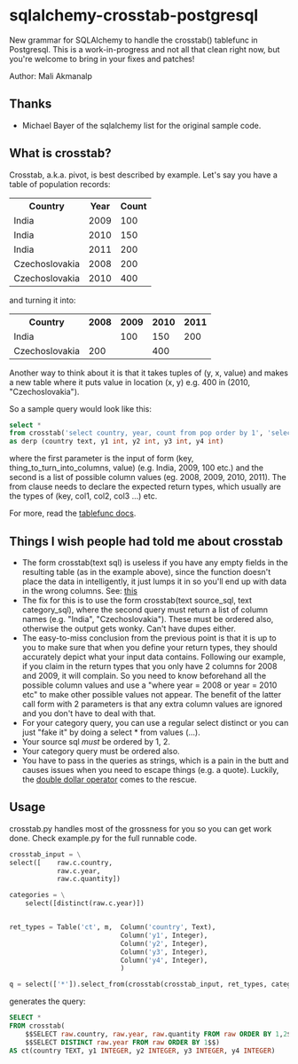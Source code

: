 sqlalchemy-crosstab-postgresql
==============================

New grammar for SQLAlchemy to handle the crosstab() tablefunc in Postgresql.
This is a work-in-progress and not all that clean right now, but you're welcome
to bring in your fixes and patches!

Author: Mali Akmanalp

Thanks
------
* Michael Bayer of the sqlalchemy list for the original sample code.


What is crosstab?
-----------------

Crosstab, a.k.a. pivot, is best described by example. Let's say you have a table of population records:

<table>
    <tr>
        <th>Country</th>
        <th>Year</th>
        <th>Count</th>
    </tr>
    <tr>
        <td>India</td>
        <td>2009</td>
        <td>100</td>
    </tr>
    <tr>
        <td>India</td>
        <td>2010</td>
        <td>150</td>
    </tr>
    <tr>
        <td>India</td>
        <td>2011</td>
        <td>200</td>
    </tr>
    <tr>
        <td>Czechoslovakia</td>
        <td>2008</td>
        <td>200</td>
    </tr>
    <tr>
        <td>Czechoslovakia</td>
        <td>2010</td>
        <td>400</td>
    </tr>
</table>

and turning it into:

<table>
    <tr>
        <th>Country</th>
        <th>2008</th>
        <th>2009</th>
        <th>2010</th>
        <th>2011</th>
    </tr>
    <tr>
        <td>India</td>
        <td></td>
        <td>100</td>
        <td>150</td>
        <td>200</td>
    </tr>
    <tr>
        <td>Czechoslovakia</td>
        <td>200</td>
        <td></td>
        <td>400</td>
        <td></td>
    </tr>
</table>

Another way to think about it is that it takes tuples of (y, x, value) and
makes a new table where it puts value in location (x, y) e.g. 400 in (2010,
"Czechoslovakia").

So a sample query would look like this:

```sql
select *
from crosstab('select country, year, count from pop order by 1', 'select distinct year from pop order by 1')
as derp (country text, y1 int, y2 int, y3 int, y4 int)
```

where the first parameter is the input of form (key,
thing_to_turn_into_columns, value) (e.g. India, 2009, 100 etc.) and the second
is a list of possible column values (eg. 2008, 2009, 2010, 2011). The from
clause needs to declare the expected return types, which usually are the types
of (key, col1, col2, col3 ...) etc.

For more, read the [tablefunc docs](http://www.postgresql.org/docs/current/static/tablefunc.html).

Things I wish people had told me about crosstab
-----------------------------------------------
* The form crosstab(text sql) is useless if you have any empty fields in the
  resulting table (as in the example above), since the function doesn't place
  the data in intelligently, it just lumps it in so you'll end up with data in
  the wrong columns. See: [this](http://stackoverflow.com/questions/3002499/postgresql-crosstab-query#11751905)
* The fix for this is to use the form crosstab(text source_sql, text
  category_sql), where the second query must return a list of column names
  (e.g. "India", "Czechoslovakia"). These must be ordered also, otherwise the
  output gets wonky. Can't have dupes either.
* The easy-to-miss conclusion from the previous point is that it is up to you
  to make sure that when you define your return types, they should accurately
  depict what your input data contains. Following our example, if you claim in
  the return types that you only have 2 columns for 2008 and 2009, it will
  complain. So you need to know beforehand all the possible column values and
  use a "where year = 2008 or year = 2010 etc" to make other possible values
  not appear. The benefit of the latter call form with 2 parameters is that any
  extra column values are ignored and you don't have to deal with that.
* For your category query, you can use a regular select distinct or you can
  just "fake it" by doing a select * from values (...).
* Your source sql *must* be ordered by 1, 2.
* Your category query must be ordered also.
* You have to pass in the queries as strings, which is a pain in the butt and
  causes issues when you need to escape things (e.g. a quote). Luckily, the
  [double dollar operator](http://www.postgresql.org/docs/current/interactive/sql-syntax-lexical.html#SQL-SYNTAX-DOLLAR-QUOTING)
  comes to the rescue.

Usage
-----
crosstab.py handles most of the grossness for you so you can get work done. Check example.py for the full runnable code.

```python
crosstab_input = \
select([    raw.c.country,
            raw.c.year,
            raw.c.quantity])

categories = \
    select([distinct(raw.c.year)])


ret_types = Table('ct', m,  Column('country', Text),
                            Column('y1', Integer),
                            Column('y2', Integer),
                            Column('y3', Integer),
                            Column('y4', Integer),
                            )

q = select(['*']).select_from(crosstab(crosstab_input, ret_types, categories=categories))
```

generates the query:

```sql
SELECT * 
FROM crosstab(
    $$SELECT raw.country, raw.year, raw.quantity FROM raw ORDER BY 1,2$$,
    $$SELECT DISTINCT raw.year FROM raw ORDER BY 1$$)
AS ct(country TEXT, y1 INTEGER, y2 INTEGER, y3 INTEGER, y4 INTEGER)
```
